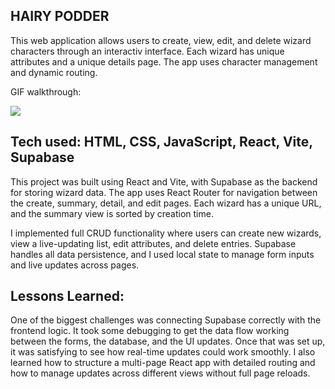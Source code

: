 ## HAIRY PODDER
This web application allows users to create, view, edit, and delete wizard characters through an interactiv interface. Each wizard has unique attributes and a unique details page. The app uses character management and dynamic routing.

GIF walkthrough:

<img src='https://media4.giphy.com/media/v1.Y2lkPTc5MGI3NjExZW81NWx3Y3ZlZHUyajNva3M3ZGF3d2QwZHBuMG94dHlmY2ZqNGJ1aiZlcD12MV9pbnRlcm5hbF9naWZfYnlfaWQmY3Q9Zw/n7rCnftgWvY6X74XuW/giphy.gif' />

## Tech used: HTML, CSS, JavaScript, React, Vite, Supabase
This project was built using React and Vite, with Supabase as the backend for storing wizard data. The app uses React Router for navigation between the create, summary, detail, and edit pages. Each wizard has a unique URL, and the summary view is sorted by creation time.

I implemented full CRUD functionality where users can create new wizards, view a live-updating list, edit attributes, and delete entries. Supabase handles all data persistence, and I used local state to manage form inputs and live updates across pages.

## Lessons Learned:
One of the biggest challenges was connecting Supabase correctly with the frontend logic. It took some debugging to get the data flow working between the forms, the database, and the UI updates. Once that was set up, it was satisfying to see how real-time updates could work smoothly. I also learned how to structure a multi-page React app with detailed routing and how to manage updates across different views without full page reloads.
